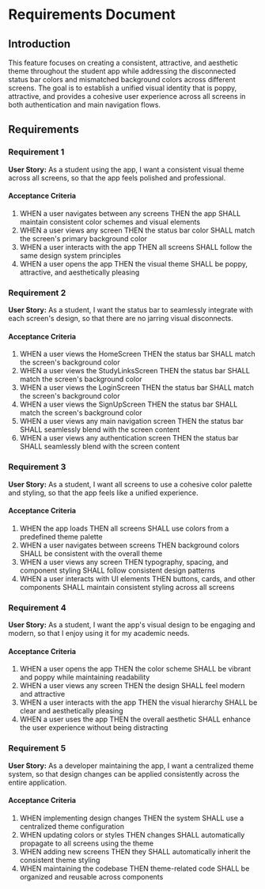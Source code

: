 # Requirements Document

## Introduction

This feature focuses on creating a consistent, attractive, and aesthetic theme throughout the student app while addressing the disconnected status bar colors and mismatched background colors across different screens. The goal is to establish a unified visual identity that is poppy, attractive, and provides a cohesive user experience across all screens in both authentication and main navigation flows.

## Requirements

### Requirement 1

**User Story:** As a student using the app, I want a consistent visual theme across all screens, so that the app feels polished and professional.

#### Acceptance Criteria

1. WHEN a user navigates between any screens THEN the app SHALL maintain consistent color schemes and visual elements
2. WHEN a user views any screen THEN the status bar color SHALL match the screen's primary background color
3. WHEN a user interacts with the app THEN all screens SHALL follow the same design system principles
4. WHEN a user opens the app THEN the visual theme SHALL be poppy, attractive, and aesthetically pleasing

### Requirement 2

**User Story:** As a student, I want the status bar to seamlessly integrate with each screen's design, so that there are no jarring visual disconnects.

#### Acceptance Criteria

1. WHEN a user views the HomeScreen THEN the status bar SHALL match the screen's background color
2. WHEN a user views the StudyLinksScreen THEN the status bar SHALL match the screen's background color
3. WHEN a user views the LoginScreen THEN the status bar SHALL match the screen's background color
4. WHEN a user views the SignUpScreen THEN the status bar SHALL match the screen's background color
5. WHEN a user views any main navigation screen THEN the status bar SHALL seamlessly blend with the screen content
6. WHEN a user views any authentication screen THEN the status bar SHALL seamlessly blend with the screen content

### Requirement 3

**User Story:** As a student, I want all screens to use a cohesive color palette and styling, so that the app feels like a unified experience.

#### Acceptance Criteria

1. WHEN the app loads THEN all screens SHALL use colors from a predefined theme palette
2. WHEN a user navigates between screens THEN background colors SHALL be consistent with the overall theme
3. WHEN a user views any screen THEN typography, spacing, and component styling SHALL follow consistent design patterns
4. WHEN a user interacts with UI elements THEN buttons, cards, and other components SHALL maintain consistent styling across all screens

### Requirement 4

**User Story:** As a student, I want the app's visual design to be engaging and modern, so that I enjoy using it for my academic needs.

#### Acceptance Criteria

1. WHEN a user opens the app THEN the color scheme SHALL be vibrant and poppy while maintaining readability
2. WHEN a user views any screen THEN the design SHALL feel modern and attractive
3. WHEN a user interacts with the app THEN the visual hierarchy SHALL be clear and aesthetically pleasing
4. WHEN a user uses the app THEN the overall aesthetic SHALL enhance the user experience without being distracting

### Requirement 5

**User Story:** As a developer maintaining the app, I want a centralized theme system, so that design changes can be applied consistently across the entire application.

#### Acceptance Criteria

1. WHEN implementing design changes THEN the system SHALL use a centralized theme configuration
2. WHEN updating colors or styles THEN changes SHALL automatically propagate to all screens using the theme
3. WHEN adding new screens THEN they SHALL automatically inherit the consistent theme styling
4. WHEN maintaining the codebase THEN theme-related code SHALL be organized and reusable across components